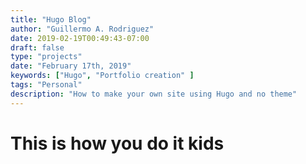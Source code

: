 ```yaml
---
title: "Hugo Blog"
author: "Guillermo A. Rodriguez"
date: 2019-02-19T00:49:43-07:00
draft: false
type: "projects"
date: "February 17th, 2019"
keywords: ["Hugo", "Portfolio creation" ]
tags: "Personal"
description: "How to make your own site using Hugo and no theme"
---
```


# This is how you do it kids
